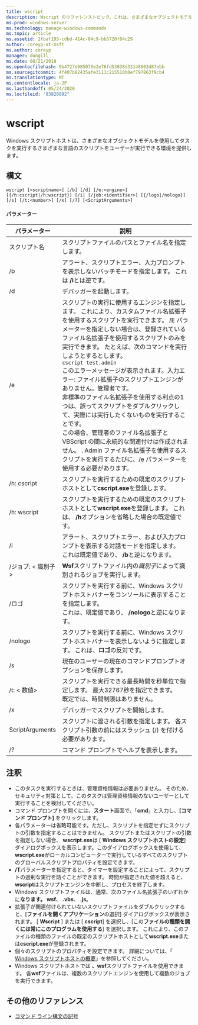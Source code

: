 ```yaml
---
title: wscript
description: Wscript のリファレンストピック。これは、さまざまなオブジェクトモデルを使用してタスクを実行するさまざまな言語で、ユーザーがスクリプトを実行できる環境を提供します。
ms.prod: windows-server
ms.technology: manage-windows-commands
ms.topic: article
ms.assetid: 2fbaf193-cdbd-414c-84c9-bb5720f84c29
author: coreyp-at-msft
ms.author: coreyp
manager: dongill
ms.date: 08/21/2018
ms.openlocfilehash: 9b4727e985070e2e76fd53038d33148003d87ebb
ms.sourcegitcommit: 4f407b82435afe3111c215510b0ef797863f9cb4
ms.translationtype: MT
ms.contentlocale: ja-JP
ms.lasthandoff: 05/24/2020
ms.locfileid: "83820892"
---
```

# <a name="wscript"></a>wscript



Windows スクリプトホストは、さまざまなオブジェクトモデルを使用してタスクを実行するさまざまな言語のスクリプトをユーザーが実行できる環境を提供します。

## <a name="syntax"></a>構文

```
wscript [<scriptname>] [/b] [/d] [/e:<engine>] [{/h:cscript|/h:wscript}] [/i] [/job:<identifier>] [{/logo|/nologo}] [/s] [/t:<number>] [/x] [/?] [<ScriptArguments>]
```

#### <a name="parameters"></a>パラメーター

|パラメーター|説明|
|---------|-----------|
|スクリプト名|スクリプトファイルのパスとファイル名を指定します。|
|/b|アラート、スクリプトエラー、入力プロンプトを表示しないバッチモードを指定します。 これは **/i**とは逆です。|
|/d|デバッガーを起動します。|
|/e|スクリプトの実行に使用するエンジンを指定します。 これにより、カスタムファイル名拡張子を使用するスクリプトを実行できます。 /E パラメーターを指定しない場合は、登録されているファイル名拡張子を使用するスクリプトのみを実行できます。 たとえば、次のコマンドを実行しようとするとします。<br>```cscript test.admin```<br>このエラーメッセージが表示されます。入力エラー: ファイル拡張子のスクリプトエンジンがありません。管理者です。<br>非標準のファイル名拡張子を使用する利点の1つは、誤ってスクリプトをダブルクリックして、実際には実行したくないものを実行することです。 <br>この場合、管理者のファイル名拡張子と VBScript の間に永続的な関連付けは作成されません。 . Admin ファイル名拡張子を使用するスクリプトを実行するたびに、/e パラメーターを使用する必要があります。|
|/h: cscript|スクリプトを実行するための既定のスクリプトホストとして**cscript.exe**を登録します。|
|/h: wscript|スクリプトを実行するための既定のスクリプトホストとして**wscript.exe**を登録します。 これは、 **/h**オプションを省略した場合の既定値です。|
|/i|アラート、スクリプトエラー、および入力プロンプトを表示する対話モードを指定します。</br>これは既定値であり、 **/b**と逆になります。|
|/ジョブ: \< 識別子>|**Wsf**スクリプトファイル内の*識別子*によって識別されるジョブを実行します。|
|/ロゴ|スクリプトを実行する前に、Windows スクリプトホストバナーをコンソールに表示することを指定します。</br>これは、既定値であり、 **/nologo**と逆になります。|
|/nologo|スクリプトを実行する前に、Windows スクリプトホストバナーを表示しないように指定します。 これは、**ロゴ**の反対です。|
|/s|現在のユーザーの現在のコマンドプロンプトオプションを保存します。|
|/t: \< 数値>|スクリプトを実行できる最長時間を秒単位で指定します。 最大32767秒を指定できます。</br>既定では、時間制限はありません。|
|/x|デバッガーでスクリプトを開始します。|
|ScriptArguments|スクリプトに渡される引数を指定します。 各スクリプト引数の前にはスラッシュ (/) を付ける必要があります。|
|/?|コマンド プロンプトでヘルプを表示します。|

## <a name="remarks"></a>注釈

-   このタスクを実行するときは、管理資格情報は必要ありません。 そのため、セキュリティ対策として、このタスクは管理資格情報のないユーザーとして実行することを検討してください。
-   コマンド プロンプトを開くには、**スタート**画面で、「**cmd**」と入力し、**[コマンド プロンプト]** をクリックします。
-   各パラメーターは省略可能です。ただし、スクリプトを指定せずにスクリプトの引数を指定することはできません。 スクリプトまたはスクリプトの引数を指定しない場合、 **wscript.exe**は [ **Windows スクリプトホストの設定**] ダイアログボックスを表示します。このダイアログボックスを使用して、 **wscript.exe**がローカルコンピューターで実行しているすべてのスクリプトのグローバルスクリプトプロパティを設定できます。
-   **/T**パラメーターを指定すると、タイマーを設定することによって、スクリプトの過剰な実行を防ぐことができます。 時間が指定された値を超えると、 **wscript**はスクリプトエンジンを中断し、プロセスを終了します。
-   Windows スクリプトファイルは、通常、次のファイル名拡張子のいずれかに**なります。 wsf**、 **.vbs**、 **.js**。
-   拡張子が関連付けられていないスクリプトファイルをダブルクリックすると、[**ファイルを開くアプリケーション**の選択] ダイアログボックスが表示されます。 [ **Wscript** ] または [ **cscript**] を選択し、[この**ファイルの種類を開くには常にこのプログラムを使用する**] を選択します。 これにより、このファイルの種類のファイルの既定のスクリプトホストとして**wscript.exe**または**cscript.exe**が登録されます。
-   個々のスクリプトのプロパティを設定できます。 詳細については、「 [Windows スクリプトホストの概要](https://technet.microsoft.com/library/cc738350(v=ws.10).aspx)」を参照してください。
-   Windows スクリプトホストでは **、wsf**スクリプトファイルを使用できます。 各**wsf**ファイルは、複数のスクリプトエンジンを使用して複数のジョブを実行できます。

## <a name="additional-references"></a>その他のリファレンス

- [コマンド ライン構文の記号](command-line-syntax-key.md)
